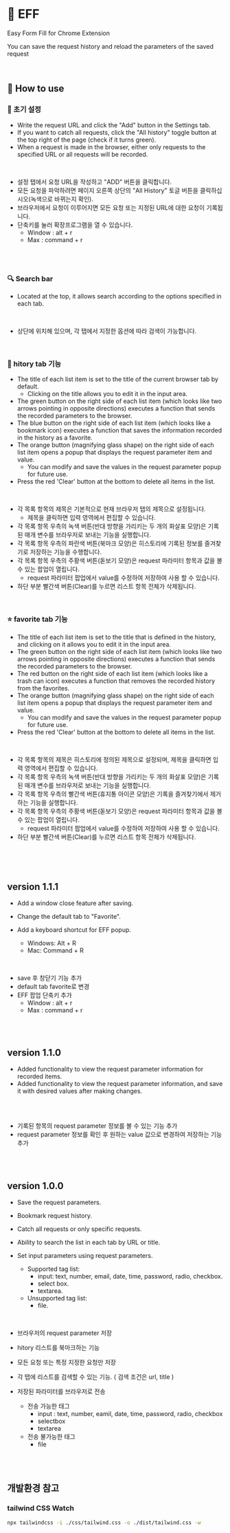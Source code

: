 # 📝 EFF

Easy Form Fill for Chrome Extension

You can save the request history and reload the parameters of the saved request

<br />

## 📢 How to use

### 🔨 초기 설정

- Write the request URL and click the "Add" button in the Settings tab.
- If you want to catch all requests, click the "All history" toggle button at the top right of the page (check if it turns green).
- When a request is made in the browser, either only requests to the specified URL or all requests will be recorded.

<br />

- 설정 탭에서 요청 URL을 작성하고 "ADD" 버튼을 클릭합니다.
- 모든 요청을 파악하려면 페이지 오른쪽 상단의 "All History" 토글 버튼을 클릭하십시오(녹색으로 바뀌는지 확인).
- 브라우저에서 요청이 이루어지면 모든 요청 또는 지정된 URL에 대한 요청이 기록됩니다.
- 단축키를 눌러 확장프로그램을 열 수 있습니다.
  - Window : alt + r
  - Max : command + r

<br /><br />

### 🔍 Search bar

- Located at the top, it allows search according to the options specified in each tab.

<br />

- 상단에 위치해 있으며, 각 탭에서 지정한 옵션에 따라 검색이 가능합니다.

<br />

### 📑 hitory tab 기능

- The title of each list item is set to the title of the current browser tab by default.
  - Clicking on the title allows you to edit it in the input area.
- The green button on the right side of each list item (which looks like two arrows pointing in opposite directions) executes a function that sends the recorded parameters to the browser.
- The blue button on the right side of each list item (which looks like a bookmark icon) executes a function that saves the information recorded in the history as a favorite.
- The orange button (magnifying glass shape) on the right side of each list item opens a popup that displays the request parameter item and value.
  - You can modify and save the values in the request parameter popup for future use.
- Press the red 'Clear' button at the bottom to delete all items in the list.

<br />

- 각 목록 항목의 제목은 기본적으로 현재 브라우저 탭의 제목으로 설정됩니다.
  - 제목을 클릭하면 입력 영역에서 편집할 수 있습니다.
- 각 목록 항목 우측의 녹색 버튼(반대 방향을 가리키는 두 개의 화살표 모양)은 기록된 매개 변수를 브라우저로 보내는 기능을 실행합니다.
- 각 목록 항목 우측의 파란색 버튼(북마크 모양)은 히스토리에 기록된 정보를 즐겨찾기로 저장하는 기능을 수행합니다.
- 각 목록 항목 우측의 주황색 버튼(돋보기 모양)은 request 파라미터 항목과 값을 볼 수 있는 팝업이 열립니다.
  - request 파라미터 팝업에서 value를 수정하여 저장하여 사용 할 수 있습니다.
- 하단 부분 빨간색 버튼(Clear)를 누르면 리스트 항목 전체가 삭제됩니다.

<br />

### ⭐ favorite tab 기능

- The title of each list item is set to the title that is defined in the history, and clicking on it allows you to edit it in the input area.
- The green button on the right side of each list item (which looks like two arrows pointing in opposite directions) executes a function that sends the recorded parameters to the browser.
- The red button on the right side of each list item (which looks like a trash can icon) executes a function that removes the recorded history from the favorites.
- The orange button (magnifying glass shape) on the right side of each list item opens a popup that displays the request parameter item and value.
  - You can modify and save the values in the request parameter popup for future use.
- Press the red 'Clear' button at the bottom to delete all items in the list.

<br />

- 각 목록 항목의 제목은 히스토리에 정의된 제목으로 설정되며, 제목을 클릭하면 입력 영역에서 편집할 수 있습니다.
- 각 목록 항목 우측의 녹색 버튼(반대 방향을 가리키는 두 개의 화살표 모양)은 기록된 매개 변수를 브라우저로 보내는 기능을 실행합니다.
- 각 목록 항목 우측의 빨간색 버튼(휴지통 아이콘 모양)은 기록을 즐겨찾기에서 제거하는 기능을 실행합니다.
- 각 목록 항목 우측의 주황색 버튼(돋보기 모양)은 request 파라미터 항목과 값을 볼 수 있는 팝업이 열립니다.
  - request 파라미터 팝업에서 value를 수정하여 저장하여 사용 할 수 있습니다.
- 하단 부분 빨간색 버튼(Clear)를 누르면 리스트 항목 전체가 삭제됩니다.

<br /><br /><br />

## version 1.1.1

- Add a window close feature after saving.
- Change the default tab to "Favorite".
- Add a keyboard shortcut for EFF popup.

  - Windows: Alt + R
  - Mac: Command + R

<br />

- save 후 창닫기 기능 추가
- default tab favorite로 변경
- EFF 팝업 단축키 추가
  - Window : alt + r
  - Max : command + r

<br /><br />

## version 1.1.0

- Added functionality to view the request parameter information for recorded items.
- Added functionality to view the request parameter information, and save it with desired values after making changes.

<br /><br />

- 기록된 항목의 request parameter 정보를 볼 수 있는 기능 추가
- request parameter 정보를 확인 후 원하는 value 값으로 변경하여 저장하는 기능 추가

<br /><br />

## version 1.0.0

- Save the request parameters.
- Bookmark request history.
- Catch all requests or only specific requests.
- Ability to search the list in each tab by URL or title.
- Set input parameters using request parameters.

  - Supported tag list:
    - input: text, number, email, date, time, password, radio, checkbox.
    - select box.
    - textarea.
  - Unsupported tag list:
    - file.

<br />

- 브라우저의 request parameter 저장
- hitory 리스트를 북마크하는 기능
- 모든 요청 또는 특정 지정한 요청만 저장
- 각 탭에 리스트를 검색할 수 있는 기능. ( 검색 조건은 url, title )
- 저장된 파라미터를 브라우저로 전송

  - 전송 가능한 태그
    - input : text, number, eamil, date, time, password, radio, checkbox
    - selectbox
    - textarea
  - 전송 불가능한 태그
    - file

<br /><br />

## 개발환경 참고

### tailwind CSS Watch

```bash
npx tailwindcss -i ./css/tailwind.css -o ./dist/tailwind.css -w
```
